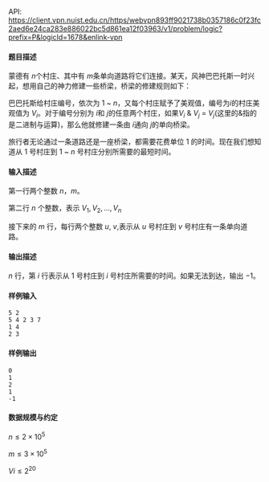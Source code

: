 API: https://client.vpn.nuist.edu.cn/https/webvpn893ff9021738b0357186c0f23fc2aed6e24ca283e886022bc5d861ea12f03963/v1/problem/logic?prefix=P&logicId=1678&enlink-vpn

#### 题目描述
蒙德有 $n$个村庄、其中有 $m$条单向道路将它们连接。某天，风神巴巴托斯一时兴起，想用自己的神力修建一些桥梁，桥梁的修建规则如下：

巴巴托斯给村庄编号，依次为 $1$ ~ $n$，又每个村庄赋予了美观值，编号为$i$的村庄美观值为 $V_i$。对于编号分别为 $i$和 $j$的任意两个村庄，如果$V_i$ & $V_j$ $=$ $V_j$(这里的&指的是二进制与运算)，那么他就修建一条由 $i$通向 $j$的单向桥梁。

旅行者无论通过一条道路还是一座桥梁，都需要花费单位  $1$ 的时间。现在我们想知道从 $1$
号村庄到 $1$ ~ $n$ 号村庄分别所需要的最短时间。
#### 输入描述
第一行两个整数 $n$，$m$。

第二行 $n$ 个整数，表示 $V_1,V_2,...,V_n$

接下来的 $m$ 行，每行两个整数 $u$, $v$,表示从 $u$ 号村庄到 $v$ 号村庄有一条单向道路。
#### 输出描述
$n$ 行，第 $i$ 行表示从 $1$ 号村庄到 $i$ 号村庄所需要的时间。如果无法到达，输出 $-1$。
#### 样例输入
```
5 2
5 4 2 3 7
1 4
2 3
```
#### 样例输出
```
0
1
2
1
-1
```
#### 数据规模与约定
$n≤2\times10^5$

$m≤3\times10^5$

$Vi≤2^{20}$

